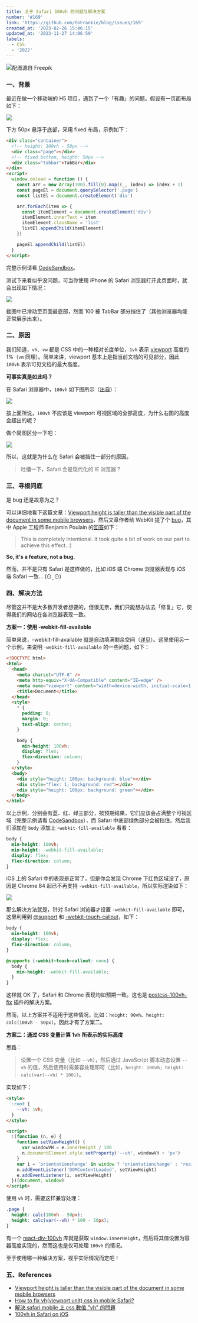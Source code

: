 ```yaml
---
title: 关于 Safari 100vh 的问题与解决方案
number: '#169'
link: 'https://github.com/toFrankie/blog/issues/169'
created_at: '2023-02-26 15:46:15'
updated_at: '2023-11-27 14:06:59'
labels:
  - CSS
  - '2022'
---
```

![配图源自 Freepik](https://upload-images.jianshu.io/upload_images/5128488-957cd24d4ff33bb3.jpeg?imageMogr2/auto-orient/strip%7CimageView2/2/w/1240)

### 一、背景

最近在做一个移动端的 H5 项目，遇到了一个「有趣」的问题。假设有一页面布局如下：

![](https://upload-images.jianshu.io/upload_images/5128488-44e5d7fc2b9f44dd.png?imageMogr2/auto-orient/strip%7CimageView2/2/w/1240)

下方 50px 悬浮于底部，采用 fixed 布局，示例如下：

```html
<div class="container">
  <!-- height: 100vh - 50px -->
  <div class="page"></div>
  <!-- fixed bottom, height: 50px -->
  <div class="tabbar">TabBar</div>
</div>
<script>
  window.onload = function () {
    const arr = new Array(100).fill(0).map((_, index) => index + 1)
    const pageEl = document.querySelector('.page')
    const listEl = document.createElement('div')

    arr.forEach(item => {
      const itemElement = document.createElement('div')
      itemElement.innerText = item
      itemElement.className = 'list'
      listEl.appendChild(itemElement)
    })

    pageEl.appendChild(listEl)
  }
</script>
```

完整示例请看  [CodeSandbox](https://codesandbox.io/s/safari-100vh-demo-cmh34y)。

测试下来看似乎没问题，可当你使用 iPhone 的 Safari 浏览器打开此页面时，就会出现如下情况：

![](https://upload-images.jianshu.io/upload_images/5128488-cd4c2e666432ab21.jpg?imageMogr2/auto-orient/strip%7CimageView2/2/w/1240)

截图中已滑动至页面最底部，然而 100 被 TabBar 部分挡住了（其他浏览器均能正常展示出来）。



### 二、原因

我们知道，`vh`、`vw` 都是 CSS 中的一种相对长度单位，`1vh` 表示 [viewport](https://developer.mozilla.org/en-US/docs/Web/CSS/Viewport_concepts#mobile_viewports) 高度的 1%（`vm` 同理）。简单来讲，viewport 基本上是指当前文档的可见部分，因此 `100vh` 表示可见文档的最大高度。

**可事实真是如此吗？**

在 Safari 浏览器中，`100vh` 如下图所示（[出自](https://github.com/postcss/postcss-100vh-fix)）：

![](https://upload-images.jianshu.io/upload_images/5128488-b1854fe9be4944dd.png?imageMogr2/auto-orient/strip%7CimageView2/2/w/1240)

按上面所说，`100vh` 不应该是 viewport 可视区域的全部高度，为什么右图的高度会超出的呢？

做个简图区分一下吧：

![](https://upload-images.jianshu.io/upload_images/5128488-e264185efee55497.png?imageMogr2/auto-orient/strip%7CimageView2/2/w/1240)

所以，这就是为什么在 Safari 会被挡住一部分的原因。

> 吐槽一下，Safari 会是现代化的 IE 浏览器？



### 三、寻根问底

是 bug 还是故意为之？

可以详细地看下这篇文章：[Viewport height is taller than the visible part of the document in some mobile browsers](https://nicolas-hoizey.com/articles/2015/02/18/viewport-height-is-taller-than-the-visible-part-of-the-document-in-some-mobile-browsers/)，然后文章作者给 WebKit 提了个 [bug](https://bugs.webkit.org/show_bug.cgi?id=141832)，其中 Apple 工程师 Benjamin Poulain 的[回答](https://bugs.webkit.org/show_bug.cgi?id=141832#c5)如下：
> This is completely intentional. It took quite a bit of work on our part to achieve this effect. :)


**So, it's a feature, not a bug.**

然而，并不是只有 Safari 是这样做的，比如 iOS 端 Chrome 浏览器表现与 iOS 端 Safari 一致... (⊙ˍ⊙)


### 四、解决方法

尽管这并不是大多数开发者想要的，但很无奈，我们只能想办法去「修复」它，使得我们的网站在各浏览器表现一致。

**方案一：使用 -webkit-fill-available**

简单来说，-webkit-fill-available 就是自动填满剩余空间（[详见](https://www.zhangxinxu.com/wordpress/2016/05/css3-width-max-contnet-min-content-fit-content/)）。这里使用另一个示例，来说明 `-webkit-fill-available` 的一些问题，如下：

```html
<!DOCTYPE html>
<html>
  <head>
    <meta charset="UTF-8" />
    <meta http-equiv="X-UA-Compatible" content="IE=edge" />
    <meta name="viewport" content="width=device-width, initial-scale=1.0" />
    <title>Document</title>
  </head>
  <style>
    * {
      padding: 0;
      margin: 0;
      text-align: center;
    }

    body {
      min-height: 100vh;
      display: flex;
      flex-direction: column;
    }
  </style>
  <body>
    <div style="height: 100px; background: blue"></div>
    <div style="flex: 1; background: red"></div>
    <div style="height: 100px; background: green"></div>
  </body>
</html>
```
以上示例，分别会有蓝、红、绿三部分，按预期结果，它们应该会占满整个可视区域（完整示例请看  [CodeSandbox](https://codesandbox.io/s/-webkit-fill-available-demo-ibeg82)），而 Safari 中底部绿色部分会被挡住。然后我们添加在 `body` 添加上 -`webkit-fill-available` 看看：

```css
body {
  min-height: 100vh;
  min-height: -webkit-fill-available;
  display: flex;
  flex-direction: column;
}
```

iOS 上的 Safari 中的表现是正常了，但是你会发现 Chrome 下红色区域没了，原因是 Chrome 84 起已不再支持 `-webkit-fill-available`，所以实际渲染如下：

![](https://upload-images.jianshu.io/upload_images/5128488-23be078b1ebc0e4e.png?imageMogr2/auto-orient/strip%7CimageView2/2/w/1240)

那么解决方法就是，针对 Safari 浏览器才设置 `-webkit-fill-available` 即可，这里利用到 [@support](https://developer.mozilla.org/zh-CN/docs/Web/CSS/@supports) 和 [-webkit-touch-callout](https://caniuse.com/?search=-webkit-touch-callout)，如下：

```css
body {
  min-height: 100vh;
  display: flex;
  flex-direction: column;
}

@supports (-webkit-touch-callout: none) {
  body {
    min-height: -webkit-fill-available;
  }
}
```
这样就 OK 了，Safari 和 Chrome 表现均如预期一致。这也是 [postcss-100vh-fix](https://github.com/postcss/postcss-100vh-fix) 插件的解决方案。


然而，以上方案并不适用于这些情况，比如：`height: 90vh`、`height: calc(100vh - 50px)`，因此才有了方案二。

**方案二：通过 CSS 变量计算 1vh 所表示的实际高度**


思路：
> 设置一个 CSS 变量（比如 `--vh`），然后通过 JavaScript 脚本动态设置 `--vh` 的值，然后使用时需兼容处理即可（比如，`height: 100vh; height: calc(var(--vh) * 100)`）。

实现如下：

```html
<style>
  :root {
    --vh: 1vh;
  }
</style>

<script>
  !(function (n, e) {
    function setViewHeight() {
      var windowVH = e.innerHeight / 100
      n.documentElement.style.setProperty('--vh', windowVH + 'px')
    }
    var i = 'orientationchange' in window ? 'orientationchange' : 'resize'
    n.addEventListener('DOMContentLoaded', setViewHeight)
    e.addEventListener(i, setViewHeight)
  })(document, window)
</script>
```

使用 `vh` 时，需要这样兼容处理：

```css
.page {
  height: calc(100vh - 50px);
  height: calc(var(--vh) * 100 - 50px);
}
```

有一个 [react-div-100vh](https://github.com/mvasin/react-div-100vh) 库就是获取 `window.innerHeight`，然后将其值设置为容器高度实现的，然而这也是仅可处理 `100vh` 的情况。

至于使用哪一种解决方案，视乎实际情况而定吧！

### 五、References

* [Viewport height is taller than the visible part of the document in some mobile browsers](https://nicolas-hoizey.com/articles/2015/02/18/viewport-height-is-taller-than-the-visible-part-of-the-document-in-some-mobile-browsers/)
* [How to fix vh(viewport unit) css in mobile Safari?](https://stackoverflow.com/questions/23223157/how-to-fix-vhviewport-unit-css-in-mobile-safari)
* [解決 safari mobile 上 css 數值 "vh" 的問題](https://github.com/JeffKko/blog/issues/14)
* [100vh in Safari on iOS](https://www.bram.us/2020/05/06/100vh-in-safari-on-ios/)

